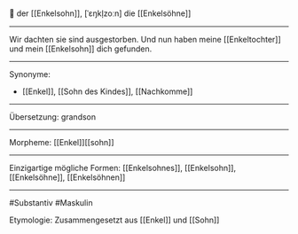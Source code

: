 🔵 der [[Enkelsohn]], [ˈɛŋkl̩zoːn]
die [[Enkelsöhne]]

---
Wir dachten sie sind ausgestorben. Und nun haben meine [[Enkeltochter]] und mein [[Enkelsohn]] dich gefunden.

---
Synonyme:
- [[Enkel]], [[Sohn des Kindes]], [[Nachkomme]]

---
Übersetzung: grandson

---
Morpheme:
[[Enkel]][[sohn]]

---
Einzigartige mögliche Formen: [[Enkelsohnes]], [[Enkelsohn]], [[Enkelsöhne]], [[Enkelsöhnen]]

---
#Substantiv #Maskulin

Etymologie: Zusammengesetzt aus [[Enkel]] und [[Sohn]]
